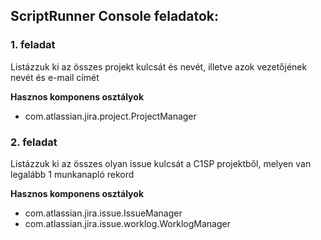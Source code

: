 ## ScriptRunner Console feladatok: 

### 1. feladat
Listázzuk ki az összes projekt kulcsát és nevét, illetve azok vezetőjének nevét és e-mail címét

**Hasznos komponens osztályok**
- com.atlassian.jira.project.ProjectManager 

### 2. feladat
Listázzuk ki az összes olyan issue kulcsát a C1SP projektből, melyen van legalább 1 munkanapló rekord

**Hasznos komponens osztályok**
- com.atlassian.jira.issue.IssueManager 
- com.atlassian.jira.issue.worklog.WorklogManager